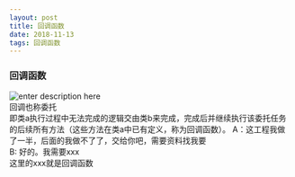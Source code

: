 ```yaml
--- 
layout: post
title: 回调函数
date: 2018-11-13
tags: 回调函数
---
```

### **回调函数**
![enter description here](https://viabcde.github.io/images/2018-09-19/回调.png)  
回调也称委托  
即类a执行过程中无法完成的逻辑交由类b来完成，完成后并继续执行该委托任务的后续所有方法（这些方法在类a中已有定义，称为回调函数）。
A：这工程我做了一半，后面的我做不了了，交给你吧，需要资料找我要   
B: 好的。我需要xxx   
这里的xxx就是回调函数 

